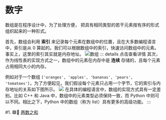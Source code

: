 # 数字<Badge text="Array"/>

数组是在程序设计中，为了处理方便， 把具有相同类型的若干元素按有序的形式组织起来的一种形式。

首先，数组会利用 **索引** 来记录每个元素在数组中的位置，且在大多数编程语言中，索引是从 0 算起的。我们可以根据数组中的索引，快速访问数组中的元素。事实上，这里的索引其实就是内存地址。
![数组](https://pic.leetcode-cn.com/628b6f699aa49ffcc9d3c75806457c4a1a66ffe025bb651d9f8e78b4242249b9-4.png)
::: details 点击查看详情
其次，作为线性表的实现方式之一，数组中的元素在内存中是 **连续** 存储的，且每个元素占用相同大小的内存。

例如对于一个数组 `['oranges', 'apples', 'bananas', 'pears', 'tomatoes']`，为了方便起见，我们假设每个元素只占用一个字节，它的索引与内存地址的关系如下图所示。
![](https://pic.leetcode-cn.com/65312e6dff56fc0c2ffad8752d6ca08da9bb7ec03211619754abd407e05147e8-2.png)
在具体的编程语言中，数组的实现方式具有一定差别。比如 C++ 和 Java 中，数组中的元素类型必须保持一致，而 Python 中则可以不同。相比之下，Python 中的数组（称为 list）具有更多的高级功能。
:::

#1. 🟩🤔 [两数之和](1.md)
